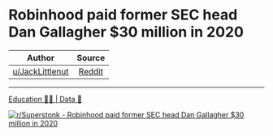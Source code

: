 Robinhood paid former SEC head Dan Gallagher $30 million in 2020
================================================================

| Author       | Source       | 
| :-------------: |:-------------:|
|  [u/JackLittlenut](https://www.reddit.com/user/JackLittlenut/) | [Reddit](https://www.reddit.com/r/Superstonk/comments/obt6ql/robinhood_paid_former_sec_head_dan_gallagher_30/) | 

---

[Education 👨‍🏫 | Data 🔢](https://www.reddit.com/r/Superstonk/search?q=flair_name%3A%22Education%20%F0%9F%91%A8%E2%80%8D%F0%9F%8F%AB%20%7C%20Data%20%F0%9F%94%A2%22&restrict_sr=1)

[![r/Superstonk - Robinhood paid former SEC head Dan Gallagher $30 million in 2020](https://i.redd.it/ngbpt7f6kn871.jpg)](https://i.redd.it/ngbpt7f6kn871.jpg)
